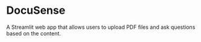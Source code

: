 # DocuSense
A Streamlit web app that allows users to upload PDF files and ask questions based on the content.
